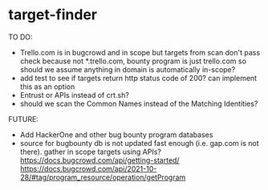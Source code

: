 # target-finder

TO DO:
- Trello.com is in bugcrowd and in scope but targets from scan don't pass check because not *.trello.com, bounty program is just trello.com so should we assume anything in domain is automatically in-scope?
- add test to see if targets return http status code of 200? can implement this as an option
- Entrust or APIs instead of crt.sh?
- should we scan the Common Names instead of the Matching Identities?

FUTURE:
- Add HackerOne and other bug bounty program databases
- source for bugbounty db is not updated fast enough (i.e. gap.com is not there). gather in scope targets using APIs?
https://docs.bugcrowd.com/api/getting-started/
https://docs.bugcrowd.com/api/2021-10-28/#tag/program_resource/operation/getProgram
